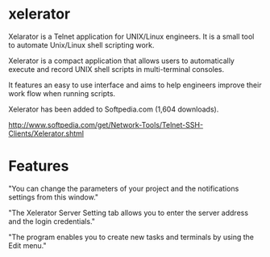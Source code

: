 # xelerator

Xelarator is a Telnet application for UNIX/Linux engineers. It is a small tool to automate Unix/Linux shell scripting work.  

Xelerator is a compact application that allows users to automatically execute and record UNIX shell scripts in multi-terminal consoles.

It features an easy to use interface and aims to help engineers improve their work flow when running scripts.

Xelerator has been added to Softpedia.com (1,604 downloads). 

http://www.softpedia.com/get/Network-Tools/Telnet-SSH-Clients/Xelerator.shtml 


# Features

"You can change the parameters of your project and the notifications settings from this window." 

"The Xelerator Server Setting tab allows you to enter the server address and the login credentials." 

"The program enables you to create new tasks and terminals by using the Edit menu." 
